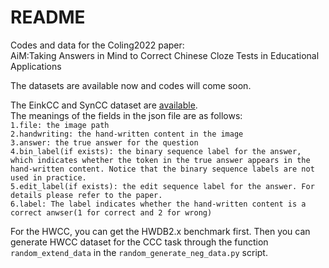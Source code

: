 # README
Codes and data for the Coling2022 paper:   
AiM:Taking Answers in Mind to Correct Chinese Cloze Tests in Educational Applications

The datasets are available now and codes will come soon.  

The EinkCC and SynCC dataset are [available](https://drive.google.com/file/d/1NsXHEWbUCHt8uGUcWgk309fuUPdzLlAH/view?usp=sharing).  
The meanings of the fields in the json file are as follows:  
`1.file: the image path`  
`2.handwriting: the hand-written content in the image`  
`3.answer: the true answer for the question`  
`4.bin_label(if exists): the binary sequence label for the answer, which indicates whether the token in the true answer appears in the hand-written content. Notice that the binary sequence labels are not used in practice.`  
`5.edit_label(if exists): the edit sequence label for the answer. For details please refer to the paper.`  
`6.label: The label indicates whether the hand-written content is a correct anwser(1 for correct and 2 for wrong)`  

For the HWCC, you can get the HWDB2.x benchmark first. Then you can generate HWCC dataset for the CCC task through the function `random_extend_data` in the `random_generate_neg_data.py` script. 
